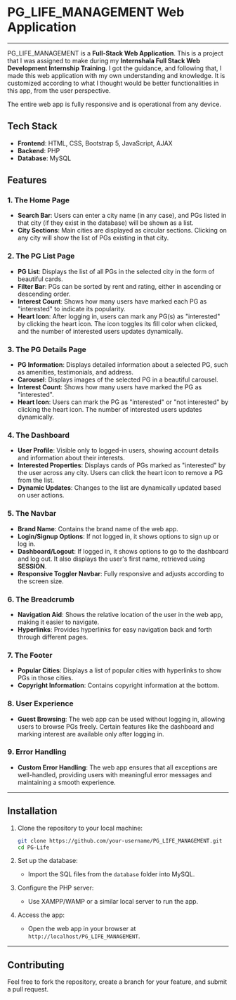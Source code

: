 # PG_LIFE_MANAGEMENT Web Application

---

PG_LIFE_MANAGEMENT is a **Full-Stack Web Application**. This is a project that I was assigned to make during my **Internshala Full Stack Web Development Internship Training**. I got the guidance, and following that, I made this web application with my own understanding and knowledge. It is customized according to what I thought would be better functionalities in this app, from the user perspective.

The entire web app is fully responsive and is operational from any device.

## Tech Stack

- **Frontend**: HTML, CSS, Bootstrap 5, JavaScript, AJAX
- **Backend**: PHP
- **Database**: MySQL

## Features

### 1. The Home Page
- **Search Bar**: Users can enter a city name (in any case), and PGs listed in that city (if they exist in the database) will be shown as a list.
- **City Sections**: Main cities are displayed as circular sections. Clicking on any city will show the list of PGs existing in that city.

### 2. The PG List Page
- **PG List**: Displays the list of all PGs in the selected city in the form of beautiful cards.
- **Filter Bar**: PGs can be sorted by rent and rating, either in ascending or descending order.
- **Interest Count**: Shows how many users have marked each PG as "interested" to indicate its popularity.
- **Heart Icon**: After logging in, users can mark any PG(s) as "interested" by clicking the heart icon. The icon toggles its fill color when clicked, and the number of interested users updates dynamically.

### 3. The PG Details Page
- **PG Information**: Displays detailed information about a selected PG, such as amenities, testimonials, and address.
- **Carousel**: Displays images of the selected PG in a beautiful carousel.
- **Interest Count**: Shows how many users have marked the PG as "interested".
- **Heart Icon**: Users can mark the PG as "interested" or "not interested" by clicking the heart icon. The number of interested users updates dynamically.

### 4. The Dashboard
- **User Profile**: Visible only to logged-in users, showing account details and information about their interests.
- **Interested Properties**: Displays cards of PGs marked as "interested" by the user across any city. Users can click the heart icon to remove a PG from the list.
- **Dynamic Updates**: Changes to the list are dynamically updated based on user actions.

### 5. The Navbar
- **Brand Name**: Contains the brand name of the web app.
- **Login/Signup Options**: If not logged in, it shows options to sign up or log in.
- **Dashboard/Logout**: If logged in, it shows options to go to the dashboard and log out. It also displays the user's first name, retrieved using **SESSION**.
- **Responsive Toggler Navbar**: Fully responsive and adjusts according to the screen size.

### 6. The Breadcrumb
- **Navigation Aid**: Shows the relative location of the user in the web app, making it easier to navigate.
- **Hyperlinks**: Provides hyperlinks for easy navigation back and forth through different pages.

### 7. The Footer
- **Popular Cities**: Displays a list of popular cities with hyperlinks to show PGs in those cities.
- **Copyright Information**: Contains copyright information at the bottom.

### 8. User Experience
- **Guest Browsing**: The web app can be used without logging in, allowing users to browse PGs freely. Certain features like the dashboard and marking interest are available only after logging in.

### 9. Error Handling
- **Custom Error Handling**: The web app ensures that all exceptions are well-handled, providing users with meaningful error messages and maintaining a smooth experience.

---



## Installation

1. Clone the repository to your local machine:

    ```bash
    git clone https://github.com/your-username/PG_LIFE_MANAGEMENT.git
    cd PG-Life
    ```

2. Set up the database:
   - Import the SQL files from the `database` folder into MySQL.

3. Configure the PHP server:
   - Use XAMPP/WAMP or a similar local server to run the app.

4. Access the app:
   - Open the web app in your browser at `http://localhost/PG_LIFE_MANAGEMENT`.

---

## Contributing

Feel free to fork the repository, create a branch for your feature, and submit a pull request.





